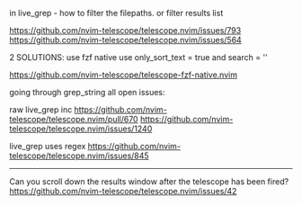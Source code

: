 in live_grep - how to filter the filepaths. or filter results list



https://github.com/nvim-telescope/telescope.nvim/issues/793
https://github.com/nvim-telescope/telescope.nvim/issues/564


2 SOLUTIONS:
use fzf native
use only_sort_text = true and search = ''

https://github.com/nvim-telescope/telescope-fzf-native.nvim




going through grep_string all open issues:



raw live_grep inc https://github.com/nvim-telescope/telescope.nvim/pull/670
https://github.com/nvim-telescope/telescope.nvim/issues/1240


live_grep uses regex
https://github.com/nvim-telescope/telescope.nvim/issues/845




___
Can you scroll down the results window after the telescope has been fired?
https://github.com/nvim-telescope/telescope.nvim/issues/42